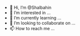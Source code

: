 - 👋 Hi, I’m @Shalbahin
- 👀 I’m interested in ...
- 🌱 I’m currently learning ...
- 💞️ I’m looking to collaborate on ...
- 📫 How to reach me ...

<!---
Shalbahin/Shalbahin is a ✨ special ✨ repository because its `README.md` (this file) appears on your GitHub profile.
You can click the Preview link to take a look at your changes.
--->
